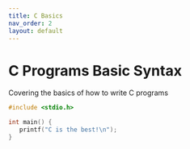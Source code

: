 ```yaml
---
title: C Basics
nav_order: 2
layout: default
---
```



# C Programs Basic Syntax 

Covering the basics of how to write C programs


```c
#include <stdio.h>

int main() {
   printf("C is the best!\n");
}
```